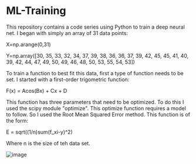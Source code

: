 # ML-Training

This repository contains a code series using Python to train a deep neural net. I began with simply an array of 31 data points:

X=np.arange(0,31)

Y=np.array([30, 35, 33, 32, 34, 37, 39, 38, 36, 36, 37, 39, 42, 45, 45, 41,
40, 39, 42, 44, 47, 49, 50, 49, 46, 48, 50, 53, 55, 54, 53])

To train a function to best fit this data, first a type of function needs to be set. I started with a first-order trigometric function:

F(x) = Acos(Bx) + Cx + D

This function has three parameters that need to be optimized. To do this I used the scipy module "optimize". This optimize function requires a model to follow. So I used the Root Mean Squared Error method. This function is of the form:

E = sqrt((1/n)sum(f_xi-y)^2)

Where n is the size of teh data set.

![image](https://user-images.githubusercontent.com/129328983/230983491-4ff4a814-fec0-4022-9500-6b6b7f8b085d.png)

